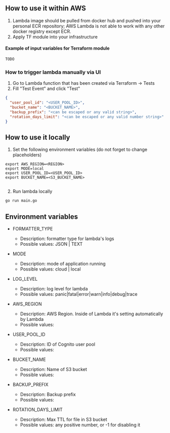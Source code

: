 ## How to use it within AWS

1. Lambda image should be pulled from docker hub and pushed into your personal ECR repository; AWS Lambda is not able to
   work with any other docker registry except ECR.
2. Apply TF module into your infrastructure

#### Example of input variables for Terraform module

```terraform
TODO
```

### How to trigger lambda manually via UI

1. Go to Lambda function that has been created via Terraform -> Tests
2. Fill "Test Event" and click "Test"

```json
{
  "user_pool_id": "<USER_POOL_ID>",
  "bucket_name": "<BUCKET_NAME>",
  "backup_prefix": "<can be escaped or any valid string>",
  "rotation_days_limit": "<can be escaped or any valid number string>"
}
```

## How to use it locally

1. Set the following environment variables (do not forget to change placeholders)

```shell
export AWS_REGION=<REGION>
export MODE=local
export USER_POOL_ID=<USER_POOL_ID>
export BUCKET_NAME=<S3_BUCKET_NAME>


```

2. Run lambda locally

```sh
go run main.go
```

## Environment variables

* FORMATTER_TYPE
    * Description: formatter type for lambda's logs
    * Possible values: JSON | TEXT

* MODE
    * Description: mode of application running
    * Possible values: cloud | local

* LOG_LEVEL
    * Description: log level for lambda
    * Possible values: panic|fatal|error|warn|info|debug|trace

* AWS_REGION
    * Description: AWS Region. Inside of Lambda it's setting automatically by Lambda
    * Possible values: <any valid AWS region>

* USER_POOL_ID
    * Description: ID of Cognito user pool
    * Possible values: <any valid ID>

* BUCKET_NAME
    * Description: Name of S3 bucket
    * Possible values: <any valid bucket name>

* BACKUP_PREFIX
    * Description: Backup prefix
    * Possible values: <any string>

* ROTATION_DAYS_LIMIT
    * Description: Max TTL for file in S3 bucket
    * Possible values: any positive number, or -1 for disabling it